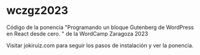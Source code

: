 # wczgz2023

Código de la ponencia "Programando un bloque Gutenberg de WordPress en React desde cero.
" de la WordCamp Zaragoza 2023

Visitar jokiruiz.com para seguir los pasos de instalación y ver la ponencia.